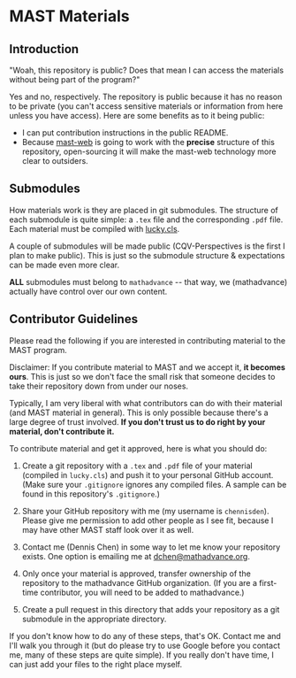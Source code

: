 # MAST Materials

## Introduction

"Woah, this repository is public? Does that mean I can access the materials without being part of the program?"

Yes and no, respectively. The repository is public because it has no reason to be private (you can't access sensitive materials or information from here unless you have access). Here are some benefits as to it being public:
- I can put contribution instructions in the public README.
- Because [mast-web](https://github.com/mathadvance/mast-web) is going to work with the **precise** structure of this repository, open-sourcing it will make the mast-web technology more clear to outsiders.

## Submodules

How materials work is they are placed in git submodules. The structure of each submodule is quite simple: a `.tex` file and the corresponding `.pdf` file. Each material must be compiled with [lucky.cls](https://github.com/chennisden/chennistex). 

A couple of submodules will be made public (CQV-Perspectives is the first I plan to make public). This is just so the submodule structure & expectations can be made even more clear.

**ALL** submodules must belong to `mathadvance` -- that way, we (mathadvance) actually have control over our own content.

## Contributor Guidelines

Please read the following if you are interested in contributing material to the MAST program.

Disclaimer: If you contribute material to MAST and we accept it, **it becomes ours**. This is just so we don't face the small risk that someone decides to take their repository down from under our noses.

Typically, I am very liberal with what contributors can do with their material (and MAST material in general). This is only possible because there's a large degree of trust involved. **If you don't trust us to do right by your material, don't contribute it.**

To contribute material and get it approved, here is what you should do:

1. Create a git repository with a `.tex` and `.pdf` file of your material (compiled in `lucky.cls`) and push it to your personal GitHub account. (Make sure your `.gitignore` ignores any compiled files. A sample can be found in this repository's `.gitignore`.)

2. Share your GitHub repository with me (my username is `chennisden`). Please give me permission to add other people as I see fit, because I may have other MAST staff look over it as well.

3. Contact me (Dennis Chen) in some way to let me know your repository exists. One option is emailing me at [dchen@mathadvance.org](mailto:dchen@mathadvance.org).

4. Only once your material is approved, transfer ownership of the repository to the mathadvance GitHub organization. (If you are a first-time contributor, you will need to be added to mathadvance.)

5. Create a pull request in this directory that adds your repository as a git submodule in the appropriate directory.

If you don't know how to do any of these steps, that's OK. Contact me and I'll walk you through it (but do please try to use Google before you contact me, many of these steps are quite simple). If you really don't have time, I can just add your files to the right place myself.
